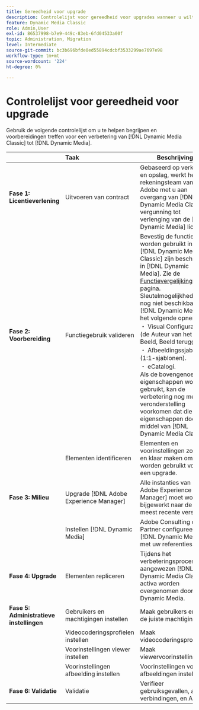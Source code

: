 ```yaml
---
title: Gereedheid voor upgrade
description: Controlelijst voor gereedheid voor upgrades wanneer u wilt overstappen van [!DNL Adobe Dynamic Media Classic] tot [!DNL Dynamic Media] op [!DNL Adobe Experience Manager].
feature: Dynamic Media Classic
role: Admin,User
exl-id: 86537998-b7e9-449c-83eb-6fd04533a00f
topic: Administration, Migration
level: Intermediate
source-git-commit: bc3b696bfde0ed55894cdcbf3533299ae7697e98
workflow-type: tm+mt
source-wordcount: '224'
ht-degree: 0%

---
```


# Controlelijst voor gereedheid voor upgrade

Gebruik de volgende controlelijst om u te helpen begrijpen en voorbereidingen treffen voor een verbetering van [!DNL Dynamic Media Classic] tot [!DNL Dynamic Media].

|  | Taak | Beschrijving |
| :--- | :--- | --- |
| **Fase 1: Licentieverlening** | Uitvoeren van contract | Gebaseerd op verkeer en opslag, werkt het de rekeningsteam van de Adobe met u aan overgang van [!DNL Dynamic Media Classic] vergunning tot verlenging van de [!DNL Dynamic Media] licentie. |
| **Fase 2: Voorbereiding** | Functiegebruik valideren | Bevestig de functies die worden gebruikt in [!DNL Dynamic Media Classic] zijn beschikbaar in [!DNL Dynamic Media]. Zie de [Functievergelijking](/help/using/upgrade-feature-comparison.md) pagina. Sleutelmogelijkheden nog niet beschikbaar in [!DNL Dynamic Media] het volgende opnemen:<br>・ Visual Configurator (de Auteur van het Beeld, Beeld teruggeeft).<br>・ Afbeeldingssjablonen (1:1-sjablonen).<br>・ eCatalogi.<br>Als de bovengenoemde eigenschappen worden gebruikt, kan de verbetering nog met de veronderstelling voorkomen dat die eigenschappen door middel van [!DNL Dynamic Media Classic]. |
|   | Elementen identificeren | Elementen en voorinstellingen zoeken en klaar maken om te worden gebruikt voor een upgrade. |
| **Fase 3: Milieu** | Upgrade [!DNL Adobe Experience Manager] | Alle instanties van [!DNL Adobe Experience Manager] moet worden bijgewerkt naar de meest recente versie. |
|   | Instellen [!DNL Dynamic Media] | Adobe Consulting of Partner configureert [!DNL Dynamic Media] met uw referenties. |
| **Fase 4: Upgrade** | Elementen repliceren | Tijdens het verbeteringsproces, aangewezen [!DNL Dynamic Media Classic] activa worden overgenomen door Dynamic Media. |
| **Fase 5: Administratieve instellingen** | Gebruikers en machtigingen instellen | Maak gebruikers en geef de juiste machtigingen. |
|   | Videocoderingsprofielen instellen | Maak videocoderingsprofielen. |
|   | Voorinstellingen viewer instellen | Maak viewervoorinstellingen. |
|   | Voorinstellingen afbeelding instellen | Voorinstellingen voor afbeeldingen instellen. |
| **Fase 6: Validatie** | Validatie | Verifieer gebruiksgevallen, activa, verbindingen, en APIs. |
